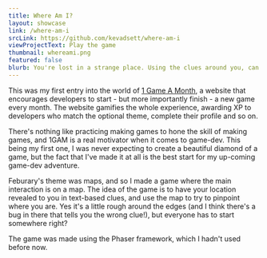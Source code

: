 ```yaml
---
title: Where Am I?
layout: showcase
link: /where-am-i
srcLink: https://github.com/kevadsett/where-am-i
viewProjectText: Play the game
thumbnail: whereami.png
featured: false
blurb: You're lost in a strange place. Using the clues around you, can you pinpoint your location on the map?
---
```


This was my first entry into the world of [1 Game A Month](http://www.onegameamonth.com/), a website that encourages developers to start - but more importantly finish - a new game every month. The website gamifies the whole experience, awarding XP to developers who match the optional theme, complete their profile and so on.

There's nothing like practicing making games to hone the skill of making games, and 1GAM is a real motivator when it comes to game-dev. This being my first one, I was never expecting to create a beautiful diamond of a game, but the fact that I've made it at all is the best start for my up-coming game-dev adventure. 

Feburary's theme was maps, and so I made a game where the main interaction is on a map. The idea of the game is to have your location revealed to you in text-based clues, and use the map to try to pinpoint where you are. Yes it's a little rough around the edges (and I think there's a bug in there that tells you the wrong clue!), but everyone has to start somewhere right?

The game was made using the Phaser framework, which I hadn't used before now.